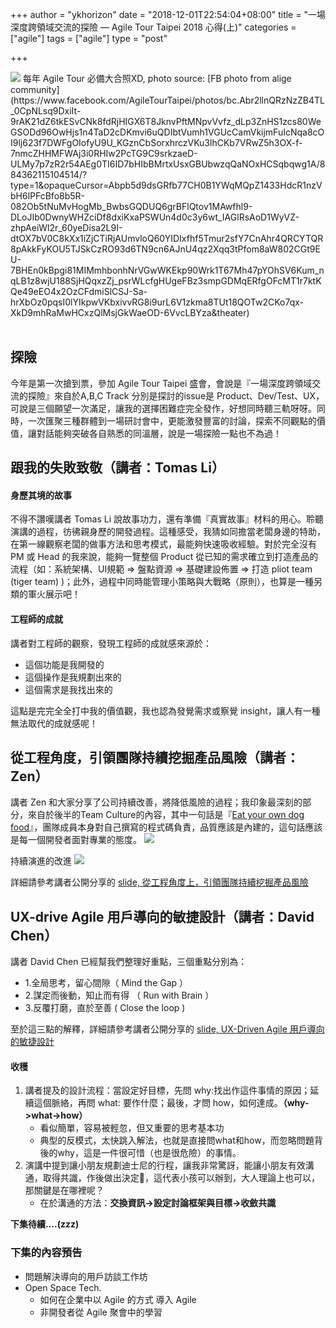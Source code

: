 +++
author = "ykhorizon"
date = "2018-12-01T22:54:04+08:00"
title = "一場深度跨領域交流的探險 — Agile Tour Taipei 2018 心得(上)"
categories = ["agile"]
tags = ["agile"]
type = "post"

+++

<img src="/content_img/agile/agile_taipei_tour_2018_review/group.jpg">
每年 Agile Tour 必備大合照XD, photo source: [FB photo from alige community](https://www.facebook.com/AgileTourTaipei/photos/bc.Abr2llnQRzNzZB4TL_0CpNLsq9DxiIt-9rAK21dZ6tkESvCNk8fdRjHIGX6T8JknvPftMNpvVvfz_dLp3ZnHS1zcs80WeGSODd96OwHjs1n4TaD2cDKmvi6uQDIbtVumh1VGUcCamVkijmFuIcNqa8cOI9lj623f7DWFgOIofyU9U_KGznCbSorxhrczVKu3lhCKb7VRwZ5h3OX-f-7nmcZHHMFWAj3i0RHIw2PcTG9C9srkzaeD-ULMy7p7zR2r54AEg0TI6ID7bHIbBMrtxUsxGBUbwzqQaNOxHCSqbqwg1A/884362115104514/?type=1&opaqueCursor=Abpb5d9dsGRfb77CH0B1YWqMQpZ1433HdcR1nzVbH6lPFcBfo8b5R-082Ob5tNuMvHogMb_BwbsGQDUQ6grBFlQtov1MAwfhl9-DLoJIb0DwnyWHZciDf8dxiKxaPSWUn4d0c3y6wt_IAGlRsAoD1WyVZ-zhpAeiWl2r_60yeDisa2L9I-dtOX7bV0C8kXx1iZjCTiRjAUmvloQ60YIDIxfhf5Tmur2sfY7CnAhr4QRCYTQR8pAkkFyKOU5TJSkCzRO93d6TN9cn6AJnU4qz2Xqq3tPfom8aW802CGt9EU-7BHEn0kBpgi81MIMmhbonhNrVGwWKEkp90Wrk1T67Mh47pYOhSV6Kum_nqLB1z8wjU188SjHQqxzZj_psrWLcfgHUgeFBz3smpGDMqERfgOFcMT1r7ktKQe49eEO4x2OzCFdmiSlCSJ-Sa-hrXbOz0pqsI0lYIkpwVKbxivvRG8i9urL6V1zkma8TUt18QOTw2CKo7qx-XkD9mhRaMwHCxzQlMsjGkWaeOD-6VvcLBYza&theater)
<br>
<br>

## 探險
今年是第一次搶到票，參加 Agile Tour Taipei 盛會，會說是『一場深度跨領域交流的探險』來自於A,B,C Track 分別是探討的issue是 Product、Dev/Test、UX，可說是三個願望一次滿足，讓我的選擇困難症完全發作，好想同時聽三軌呀呀。同時，一次匯聚三種群體到一場研討會中，更能激發豐富的討論，探索不同觀點的價值，讓對話能夠突破各自熟悉的同溫層，說是一場探險一點也不為過！
<!--more-->

## 跟我的失敗致敬（講者：Tomas Li）
#### 身歷其境的故事

不得不讚嘆講者 Tomas Li 說故事功力，還有準備『真實故事』材料的用心。聆聽演講的過程，彷彿親身歷的開發過程。這種感受，我猜如同擔當老闆身邊的特助，在第一線觀察老闆的做事方法和思考模式，最能夠快速吸收經驗。對於完全沒有 PM 或 Head 的我來說，能夠一覽整個 Product 從已知的需求確立到打造產品的流程（如：系統架構、UI規範 => 盤點資源 => 基礎建設佈置 => 打造 pliot team (tiger team) )；此外，過程中同時能管理小策略與大戰略（原則），也算是一種另類的軍火展示吧！

#### 工程師的成就

講者對工程師的觀察，發現工程師的成就感來源於：

- 這個功能是我開發的
- 這個操作是我規劃出來的
- 這個需求是我找出來的

這點是完完全全打中我的價值觀，我也認為發覺需求或察覺 insight，讓人有一種無法取代的成就感呢！


## 從工程角度，引領團隊持續挖掘產品風險（講者：Zen）

講者 Zen 和大家分享了公司持續改善，將降低風險的過程；我印象最深刻的部分，來自於後半的Team Culture的內容，其中一句話是『[Eat your own dog food](https://zh.wikipedia.org/wiki/Eating_your_own_dog_food)』，團隊成員本身對自己撰寫的程式碼負責，品質應該是內建的，這句話應該是每一個開發者面對專業的態度。
<img src="/content_img/agile/agile_taipei_tour_2018_review/zen1.jpg">

持續演進的改進
<img src="/content_img/agile/agile_taipei_tour_2018_review/zen2.jpg">

詳細請參考講者公開分享的 [slide, 從工程角度上，引領團隊持續挖掘產品風險](https://www.slideshare.net/oreo0725/ss-124575381?fbclid=IwAR3l1IVE9JUiKFW0PuAlat5oW5E2tm6AK-MpupYdBZaosqgcj3LPywFOQ7I)

## UX-drive Agile 用戶導向的敏捷設計（講者：David Chen）

講者 David Chen 已經幫我們整理好重點，三個重點分別為：

- 1.全局思考，留心間隙（ Mind the Gap ）
- 2.謀定而後動，知止而有得 （ Run with Brain ）
- 3.反覆打磨，直於至善 ( Close the loop )

至於這三點的解釋，詳細請參考講者公開分享的 [slide, UX-Driven Agile 用戶導向的敏捷設計](https://www.slideshare.net/davidwkchen/uxdriven-agile-103439162?fbclid=IwAR0tjORyIm6FuMKIjcXIWRBqknsR7GsuZbRFrqlAmEUB5PxXKhf-Vw5lPR8)

#### 收穫

1. 講者提及的設計流程：當設定好目標，先問 why:找出作這件事情的原因；延續這個脈絡，再問 what: 要作什麼；最後，才問 how，如何達成。__（why->what->how）__
    - 看似簡單，容易被輕忽，但又重要的思考基本功
    - 典型的反模式，太快跳入解法，也就是直接問what和how，而忽略問題背後的why，這是一件很可惜（也是很危險）的事情。
2. 演講中提到讓小朋友規劃迪士尼的行程，讓我非常驚訝，能讓小朋友有效溝通，取得共識，作後做出決定，這代表小孩可以辦到，大人理論上也可以，那關鍵是在哪裡呢？
    - 在於溝通的方法：__交換資訊->設定討論框架與目標->收斂共識__


__下集待續....(zzz)__

### 下集的內容預告

- 問題解決導向的用戶訪談工作坊
- Open Space Tech.
    - 如何在企業中以 Agile 的方式 導入 Agile 
    - 非開發者從 Agile 聚會中的學習


